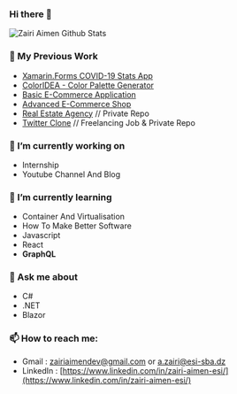 ### Hi there 👋
![Zairi Aimen Github Stats](https://github-readme-stats.vercel.app/api?username=ZairiAimenDz&show_icons=true&theme=radical)

### 💼 My Previous Work

- [Xamarin.Forms COVID-19 Stats App](https://github.com/ZairiAimenDz/Covid19Xamarin) 
- [ColorIDEA - Color Palette Generator](https://github.com/ZairiAimenDz/ColorIDEA)  
- [Basic E-Commerce Application](https://github.com/ZairiAimenDz/Electronics-Store)
- [Advanced E-Commerce Shop](https://github.com/ZairiAimenDz/Project_InfiniTech)
- [Real Estate Agency]() // Private Repo
- [Twitter Clone]() // Freelancing Job & Private Repo

### 🔭 I’m currently working on 

- Internship
- Youtube Channel And Blog

### 🌱 I’m currently learning 

- Container And Virtualisation
- How To Make Better Software
- Javascript
- React
- <b>GraphQL</b>

### 💬 Ask me about

- C#
- .NET
- Blazor

### 📫 How to reach me:

- Gmail : zairiaimendev@gmail.com or a.zairi@esi-sba.dz
- LinkedIn : [https://www.linkedin.com/in/zairi-aimen-esi/](https://www.linkedin.com/in/zairi-aimen-esi/)
